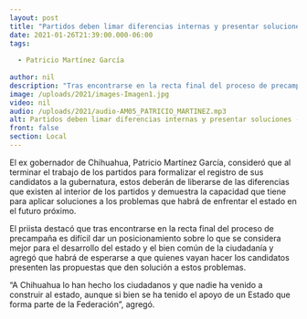 ```yaml
---
layout: post
title: "Partidos deben limar diferencias internas y presentar soluciones -  Patricio Martínez"
date: 2021-01-26T21:39:00.000-06:00
tags:
  
  - Patricio Martínez García
  
author: nil
description: "Tras encontrarse en la recta final del proceso de precampaña es difícil dar un posicionamiento sobre lo que se considera mejor para el desarrollo del estado "
image: /uploads/2021/images-Imagen1.jpg
video: nil
audio: /uploads/2021/audio-AM05_PATRICIO_MARTINEZ.mp3
alt: Partidos deben limar diferencias internas y presentar soluciones -  Patricio Martínez
front: false
section: Local
---
```


El ex gobernador de Chihuahua, Patricio Martínez García, consideró que al terminar el trabajo de los partidos para formalizar el registro de sus candidatos a la gubernatura, estos deberán de liberarse de las diferencias que existen al interior de los partidos y demuestra la capacidad que tiene para aplicar soluciones a los problemas que habrá de enfrentar el estado en el futuro próximo.

El priista destacó que tras encontrarse en la recta final del proceso de precampaña es difícil dar un posicionamiento sobre lo que se considera mejor para el desarrollo del estado y el bien común de la ciudadanía y agregó que habrá de esperarse a que quienes vayan hacer los candidatos presenten las propuestas que den solución a estos problemas.

“A Chihuahua lo han hecho los ciudadanos y que nadie ha venido a construir al estado, aunque si bien se ha tenido el apoyo de un Estado que forma parte de la Federación”, agregó.